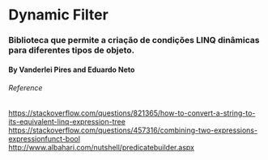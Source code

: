 # Dynamic Filter

### Biblioteca que permite a criação de condições LINQ dinâmicas para diferentes tipos de objeto. 

#### By Vanderlei Pires and Eduardo Neto

###### Reference
https://stackoverflow.com/questions/821365/how-to-convert-a-string-to-its-equivalent-linq-expression-tree
https://stackoverflow.com/questions/457316/combining-two-expressions-expressionfunct-bool
http://www.albahari.com/nutshell/predicatebuilder.aspx
